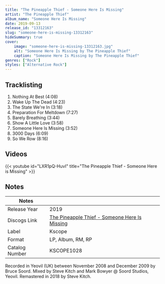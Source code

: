 ```yaml
---
title: "The Pineapple Thief - Someone Here Is Missing"
artist: "The Pineapple Thief"
album_name: "Someone Here Is Missing"
date: 2019-09-13
release_id: "13312163"
slug: "someone-here-is-missing-13312163"
hideSummary: true
cover:
    image: "someone-here-is-missing-13312163.jpg"
    alt: "Someone Here Is Missing by The Pineapple Thief"
    caption: "Someone Here Is Missing by The Pineapple Thief"
genres: ["Rock"]
styles: ["Alternative Rock"]
---
```


## Tracklisting
1. Nothing At Best (4:08)
2. Wake Up The Dead (4:23)
3. The State We're In (3:18)
4. Preparation For Meltdown (7:27)
5. Barely Breathing (3:44)
6. Show A Little Love (3:58)
7. Someone Here Is Missing (3:52)
8. 3000 Days (6:09)
9. So We Row (8:16)

## Videos
{{< youtube id="LXR1pQ-HuvI" title="The Pineapple Thief - Someone Here is Missing" >}}


## Notes

| Notes          |             |
| ---------------| ----------- |
| Release Year   | 2019 |
| Discogs Link   | [The Pineapple Thief - Someone Here Is Missing](https://www.discogs.com/release/13312163-The-Pineapple-Thief-Someone-Here-Is-Missing) |
| Label          | Kscope |
| Format         | LP, Album, RM, RP |
| Catalog Number | KSCOPE1028 |

 Recorded in Yeovil (UK) between November 2008 and December 2009 by Bruce Soord. Mixed by Steve Kitch and Mark Bowyer @ Soord Studios, Yeovil. Remastered in 2018 by Steve Kitch. 

